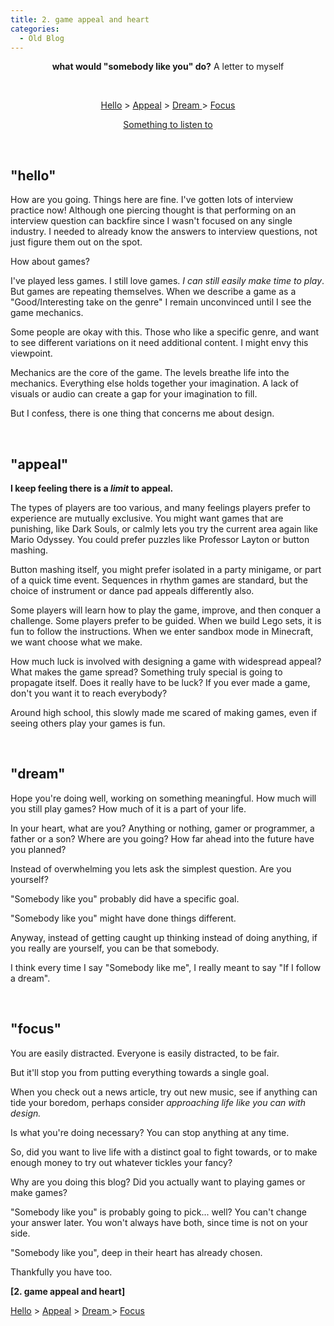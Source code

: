```yaml
---
title: 2. game appeal and heart
categories:
  - Old Blog
---
```

<p style="text-align:center;"><strong>what would "somebody like you" do?</strong>
A letter to myself
</p>

&nbsp;
<p style="text-align:center;"><a href="#hello">Hello</a> &gt; <a href="#appeal">Appeal</a> &gt; <a href="#dream">Dream </a>&gt; <a href="#focus">Focus</a></p>
<p style="text-align:center;"><a href="https://www.youtube.com/watch?v=S99PyWRZ5Xg" target="_blank" rel="noopener">Something to listen to</a></p>
<a name="hello"></a>

&nbsp;
<h2><strong>"hello"</strong></h2>
How are you going. Things here are fine. I've gotten lots of interview practice now! Although one piercing thought is that performing on an interview question can backfire since I wasn't focused on any single industry. I needed to already know the answers to interview questions, not just figure them out on the spot.

How about games?

I've played less games. I still love games. <em>I can still easily make time to play</em>. But games are repeating themselves. When we describe a game as a "Good/Interesting take on the genre" I remain unconvinced until I see the game mechanics.

Some people are okay with this. Those who like a specific genre, and want to see different variations on it need additional content. I might envy this viewpoint.

Mechanics are the core of the game. The levels breathe life into the mechanics. Everything else holds together your imagination. A lack of visuals or audio can create a gap for your imagination to fill.

But I confess, there is one thing that concerns me about design.

<a name="appeal"></a>

&nbsp;
<h2><strong>"appeal"</strong></h2>
<strong>I keep feeling there is a <em>limit</em> to appeal.</strong>

The types of players are too various, and many feelings players prefer to experience are mutually exclusive. You might want games that are punishing, like Dark Souls, or calmly lets you try the current area again like Mario Odyssey. You could prefer puzzles like Professor Layton or button mashing.

Button mashing itself, you might prefer isolated in a party minigame, or part of a quick time event. Sequences in rhythm games are standard, but the choice of instrument or dance pad appeals differently also.

Some players will learn how to play the game, improve, and then conquer a challenge. Some players prefer to be guided. When we build Lego sets, it is fun to follow the instructions. When we enter sandbox mode in Minecraft, we want choose what we make.

How much luck is involved with designing a game with widespread appeal? What makes the game spread? Something truly special is going to propagate itself. Does it really have to be luck? If you ever made a game, don't you want it to reach everybody?

Around high school, this slowly made me scared of making games, even if seeing others play your games is fun.

<a name="dream"></a>

&nbsp;
<h2><strong>"dream"</strong></h2>
Hope you're doing well, working on something meaningful. How much will you still play games? How much of it is a part of your life.

In your heart, what are you? Anything or nothing, gamer or programmer, a father or a son? Where are you going? How far ahead into the future have you planned?

Instead of overwhelming you lets ask the simplest question. Are you yourself?

"Somebody like you" probably did have a specific goal.

"Somebody like you" might have done things different.

Anyway, instead of getting caught up thinking instead of doing anything, if you really are yourself, you can be that somebody.

I think every time I say "Somebody like me", I really meant to say "If I follow a dream".

<a name="focus"></a>

&nbsp;
<h2><strong>"focus"</strong></h2>
You are easily distracted. Everyone is easily distracted, to be fair.

But it'll stop you from putting everything towards a single goal.

When you check out a news article, try out new music, see if anything can tide your boredom, perhaps consider <em>approaching life like you can with design.</em>

Is what you're doing necessary? You can stop anything at any time.

So, did you want to live life with a distinct goal to fight towards, or to make enough money to try out whatever tickles your fancy?

Why are you doing this blog? Did you actually want to playing games or make games?

"Somebody like you" is probably going to pick... well? You can't change your answer later. You won't always have both, since time is not on your side.

"Somebody like you", deep in their heart has already chosen.

Thankfully you have too.

<strong>[2. game appeal and heart]</strong>

<a href="#hello">Hello</a> &gt; <a href="#appeal">Appeal</a> &gt; <a href="#dream">Dream </a>&gt; <a href="#focus">Focus</a>
